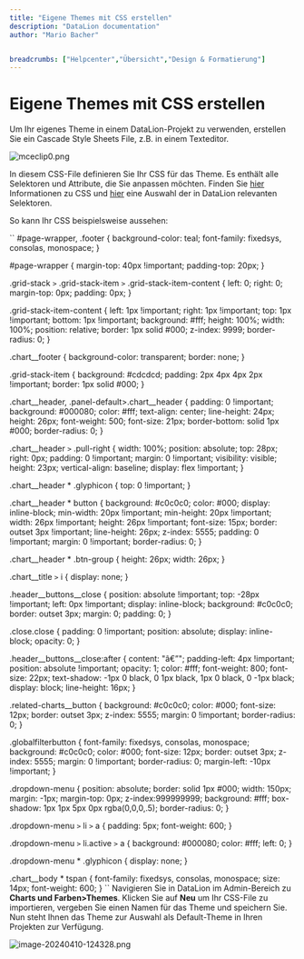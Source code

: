 ```yaml
---
title: "Eigene Themes mit CSS erstellen"
description: "DataLion documentation"
author: "Mario Bacher"


breadcrumbs: ["Helpcenter","Übersicht","Design & Formatierung"]
---
```


# Eigene Themes mit CSS erstellen

Um Ihr eigenes Theme in einem DataLion-Projekt zu verwenden, erstellen Sie ein Cascade Style Sheets File, z.B. in einem Texteditor. 

![mceclip0.png](/img/17367056.png)

In diesem CSS-File definieren Sie Ihr CSS für das Theme. Es enthält alle Selektoren und Attribute, die Sie anpassen möchten. Finden Sie [hier](https://datalion.zendesk.com/hc/de/articles/360012710980-Was-ist-CSS) Informationen zu CSS und [hier](https://datalion.zendesk.com/hc/de/articles/360012711100-Spezifische-HTML-CSS-Elemente-in-DataLion) eine Auswahl der in DataLion relevanten Selektoren. 

So kann Ihr CSS beispielsweise aussehen: 

``
#page-wrapper, .footer {
    background-color: teal;
    font-family: fixedsys, consolas, monospace;
}

#page-wrapper {
    margin-top: 40px !important;
    padding-top: 20px;
}

.grid-stack `>` .grid-stack-item `>` .grid-stack-item-content {
    left: 0;
    right: 0;
    margin-top: 0px;
    padding: 0px;
}

.grid-stack-item-content {
    left: 1px !important;
    right: 1px !important;
    top: 1px !important;
    bottom: 1px !important;
    background: #fff;
    height: 100%;
    width: 100%;
    position: relative;
    border: 1px solid #000;
    z-index: 9999;
    border-radius: 0;
}

.chart__footer {
    background-color: transparent;
    border: none;
}

.grid-stack-item {
    background: #cdcdcd;
    padding: 2px 4px 4px 2px !important;
    border: 1px solid #000;
}

.chart__header, .panel-default>.chart__header {
    padding: 0 !important;
    background: #000080;
    color: #fff;
    text-align: center;
    line-height: 24px;
    height: 26px;
    font-weight: 500;
    font-size: 21px;
    border-bottom: solid 1px #000;
    border-radius: 0;
}

.chart__header `>` .pull-right {
    width: 100%;
    position: absolute;
    top: 28px;
    right: 0px;
    padding: 0 !important;
    margin: 0 !important;
    visibility: visible;
    height: 23px;
    vertical-align: baseline;
    display: flex !important;
}

.chart__header * .glyphicon {
    top: 0 !important;
}

.chart__header * button {
    background: #c0c0c0;
    color: #000;
    display: inline-block;
    min-width: 20px !important;
    min-height: 20px !important;
    width: 26px !important;
    height: 26px !important;
    font-size: 15px;
    border: outset 3px !important;
    line-height: 26px;
    z-index: 5555;
    padding: 0 !important;
    margin: 0 !important;
    border-radius: 0;
}

.chart__header * .btn-group {
    height: 26px;
    width: 26px;
}

.chart__title `>` i {
    display: none;
}

.header__buttons__close {
    position: absolute !important;
    top: -28px !important;
    left: 0px !important;
    display: inline-block;
    background: #c0c0c0;
    border: outset 3px;
    margin: 0;
    padding: 0;
}

.close.close {
    padding: 0 !important;
    position: absolute;
    display: inline-block;
    opacity: 0;
}

.header__buttons__close:after {
    content: "â€”";
    padding-left: 4px !important;
    position: absolute !important;
    opacity: 1;
    color: #fff;
    font-weight: 800;
    font-size: 22px;
    text-shadow: -1px 0 black, 0 1px black, 1px 0 black, 0 -1px black;
    display: block;
    line-height: 16px;
}

.related-charts__button {
    background: #c0c0c0;
    color: #000;
    font-size: 12px;
    border: outset 3px;
    z-index: 5555;
    margin: 0 !important;
    border-radius: 0;
}

.globalfilterbutton {
    font-family: fixedsys, consolas, monospace;
    background: #c0c0c0;
    color: #000;
    font-size: 12px;
    border: outset 3px;
    z-index: 5555;
    margin: 0 !important;
    border-radius: 0;
    margin-left: -10px !important;
}

.dropdown-menu {
    position: absolute;
    border: solid 1px #000;
    width: 150px;
    margin: -1px;
    margin-top: 0px;
    z-index:999999999;
    background: #fff;
    box-shadow: 1px 1px 5px 0px rgba(0,0,0,.5);
    border-radius: 0;
}

.dropdown-menu `>` li `>` a {
    padding: 5px;
    font-weight: 600;
}

.dropdown-menu `>` li.active `>` a {
    background: #000080;
    color: #fff;
    left: 0;
}

.dropdown-menu * .glyphicon {
    display: none;
}

.chart__body * tspan {
    font-family: fixedsys, consolas, monospace;
    size: 14px;
    font-weight: 600;
}
``
Navigieren Sie in DataLion im Admin-Bereich zu **Charts und Farben>Themes**. Klicken Sie auf **Neu** um Ihr CSS-File zu importieren, vergeben Sie einen Namen für das Theme und speichern Sie. Nun steht Ihnen das Theme zur Auswahl als Default-Theme in Ihren Projekten zur Verfügung. 

![image-20240410-124328.png](/img/17465348.png)
